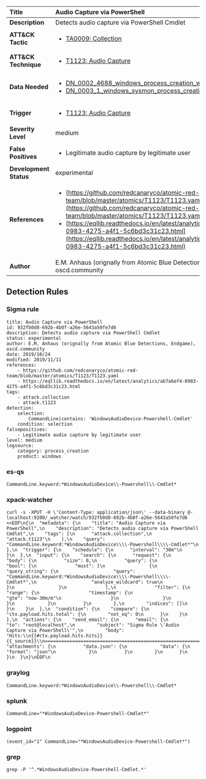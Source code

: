 | Title                    | Audio Capture via PowerShell       |
|:-------------------------|:------------------|
| **Description**          | Detects audio capture via PowerShell Cmdlet |
| **ATT&amp;CK Tactic**    |  <ul><li>[TA0009: Collection](https://attack.mitre.org/tactics/TA0009)</li></ul>  |
| **ATT&amp;CK Technique** | <ul><li>[T1123: Audio Capture](https://attack.mitre.org/techniques/T1123)</li></ul>  |
| **Data Needed**          | <ul><li>[DN_0002_4688_windows_process_creation_with_commandline](../Data_Needed/DN_0002_4688_windows_process_creation_with_commandline.md)</li><li>[DN_0003_1_windows_sysmon_process_creation](../Data_Needed/DN_0003_1_windows_sysmon_process_creation.md)</li></ul>  |
| **Trigger**              | <ul><li>[T1123: Audio Capture](../Triggers/T1123.md)</li></ul>  |
| **Severity Level**       | medium |
| **False Positives**      | <ul><li>Legitimate audio capture by legitimate user</li></ul>  |
| **Development Status**   | experimental |
| **References**           | <ul><li>[https://github.com/redcanaryco/atomic-red-team/blob/master/atomics/T1123/T1123.yaml](https://github.com/redcanaryco/atomic-red-team/blob/master/atomics/T1123/T1123.yaml)</li><li>[https://eqllib.readthedocs.io/en/latest/analytics/ab7a6ef4-0983-4275-a4f1-5c6bd3c31c23.html](https://eqllib.readthedocs.io/en/latest/analytics/ab7a6ef4-0983-4275-a4f1-5c6bd3c31c23.html)</li></ul>  |
| **Author**               | E.M. Anhaus (orignally from Atomic Blue Detections, Endgame), oscd.community |


## Detection Rules

### Sigma rule

```
title: Audio Capture via PowerShell
id: 932fb0d8-692b-4b0f-a26e-5643a50fe7d6
description: Detects audio capture via PowerShell Cmdlet
status: experimental
author: E.M. Anhaus (orignally from Atomic Blue Detections, Endgame), oscd.community
date: 2019/10/24
modified: 2019/11/11
references:
    - https://github.com/redcanaryco/atomic-red-team/blob/master/atomics/T1123/T1123.yaml
    - https://eqllib.readthedocs.io/en/latest/analytics/ab7a6ef4-0983-4275-a4f1-5c6bd3c31c23.html
tags:
    - attack.collection
    - attack.t1123
detection:
    selection:
        CommandLine|contains: 'WindowsAudioDevice-Powershell-Cmdlet'
    condition: selection
falsepositives:
    - Legitimate audio capture by legitimate user
level: medium
logsource:
    category: process_creation
    product: windows

```





### es-qs
    
```
CommandLine.keyword:*WindowsAudioDevice\\-Powershell\\-Cmdlet*
```


### xpack-watcher
    
```
curl -s -XPUT -H \'Content-Type: application/json\' --data-binary @- localhost:9200/_watcher/watch/932fb0d8-692b-4b0f-a26e-5643a50fe7d6 <<EOF\n{\n  "metadata": {\n    "title": "Audio Capture via PowerShell",\n    "description": "Detects audio capture via PowerShell Cmdlet",\n    "tags": [\n      "attack.collection",\n      "attack.t1123"\n    ],\n    "query": "CommandLine.keyword:*WindowsAudioDevice\\\\-Powershell\\\\-Cmdlet*"\n  },\n  "trigger": {\n    "schedule": {\n      "interval": "30m"\n    }\n  },\n  "input": {\n    "search": {\n      "request": {\n        "body": {\n          "size": 0,\n          "query": {\n            "bool": {\n              "must": [\n                {\n                  "query_string": {\n                    "query": "CommandLine.keyword:*WindowsAudioDevice\\\\-Powershell\\\\-Cmdlet*",\n                    "analyze_wildcard": true\n                  }\n                }\n              ],\n              "filter": {\n                "range": {\n                  "timestamp": {\n                    "gte": "now-30m/m"\n                  }\n                }\n              }\n            }\n          }\n        },\n        "indices": []\n      }\n    }\n  },\n  "condition": {\n    "compare": {\n      "ctx.payload.hits.total": {\n        "not_eq": 0\n      }\n    }\n  },\n  "actions": {\n    "send_email": {\n      "email": {\n        "to": "root@localhost",\n        "subject": "Sigma Rule \'Audio Capture via PowerShell\'",\n        "body": "Hits:\\n{{#ctx.payload.hits.hits}}{{_source}}\\n================================================================================\\n{{/ctx.payload.hits.hits}}",\n        "attachments": {\n          "data.json": {\n            "data": {\n              "format": "json"\n            }\n          }\n        }\n      }\n    }\n  }\n}\nEOF\n
```


### graylog
    
```
CommandLine.keyword:*WindowsAudioDevice\\-Powershell\\-Cmdlet*
```


### splunk
    
```
CommandLine="*WindowsAudioDevice-Powershell-Cmdlet*"
```


### logpoint
    
```
(event_id="1" CommandLine="*WindowsAudioDevice-Powershell-Cmdlet*")
```


### grep
    
```
grep -P '^.*WindowsAudioDevice-Powershell-Cmdlet.*'
```



